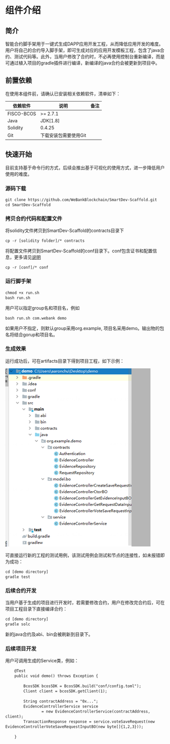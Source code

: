 # 组件介绍

## 简介
智能合约脚手架用于一键式生成DAPP应用开发工程，从而降低应用开发的难度。用户将自己的合约导入脚手架，即可生成对应的应用开发模板工程，包含了java合约、测试代码等。此外，当用户修改了合约时，不必再使用控制台重新编译，而是可通过植入项目的gradle插件进行编译，新编译的java合约会被更新到项目中。

## 前置依赖

在使用本组件前，请确认已安装相关依赖软件，清单如下：

| 依赖软件 | 说明 |备注|
| --- | --- | --- |
| FISCO-BCOS | >= 2.7.1 | |
| Java | JDK[1.8] | |
| Solidity | 0.4.25 | |
| Git | 下载安装包需要使用Git | |


## 快速开始
目前支持基于命令行的方式，后续会推出基于可视化的使用方式，进一步降低用户使用的难度。


### 源码下载
```
git clone https://github.com/WeBankBlockchain/SmartDev-Scaffold.git
cd SmartDev-Scaffold
```

### 拷贝合约代码和配置文件

将solidity文件拷贝到SmartDev-Scaffold的contracts目录下
```
cp -r [solidity folder]/* contracts
```

将配置文件拷贝到SmartDev-Scaffold的conf目录下。conf包含证书和配置信息，更多请见[说明](https://fisco-bcos-documentation.readthedocs.io/zh_CN/latest/docs/sdk/java_sdk/configuration.html)
```
cp -r [conf]/* conf
```
### 运行脚手架

```
chmod +x run.sh
bash run.sh
```

用户可以指定group名和项目名，例如
```
bash run.sh com.webank demo
```

如果用户不指定，则默认group采用org.example, 项目名采用demo。输出物的包名将结合gorup和项目名。

### 生成效果
运行成功后，可在artifacts目录下得到项目工程，如下示例：

![](image/Sample.png)

可直接运行新的工程的测试用例，该测试用例会测试和节点的连接性，如未报错即为成功：
```
cd [demo directory]
gradle test
```

### 后续合约开发

当用户基于生成的项目进行开发时，若需要修改合约，用户在修改完合约后，可在项目工程目录下直接编译合约：
```
cd [demo directory]
gradle solc
```

新的java合约及abi、bin会被刷新到目录下。

### 后续项目开发

用户可调用生成的Service类，例如：

```
    @Test
    public void demo() throws Exception {

        BcosSDK bcosSDK = BcosSDK.build("conf/config.toml");
        Client client = bcosSDK.getClient(1);

        String contractAddress = "0x...";
        EvidenceControllerService service
                = new EvidenceControllerService(contractAddress, client);
        TransactionResponse response = service.voteSaveRequest(new EvidenceControllerVoteSaveRequestInputBO(new byte[]{1,2,3}));

    }
```